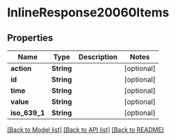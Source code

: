 # InlineResponse20060Items

## Properties

Name | Type | Description | Notes
------------ | ------------- | ------------- | -------------
**action** | **String** |  | [optional] 
**id** | **String** |  | [optional] 
**time** | **String** |  | [optional] 
**value** | **String** |  | [optional] 
**iso_639_1** | **String** |  | [optional] 

[[Back to Model list]](../README.md#documentation-for-models) [[Back to API list]](../README.md#documentation-for-api-endpoints) [[Back to README]](../README.md)


